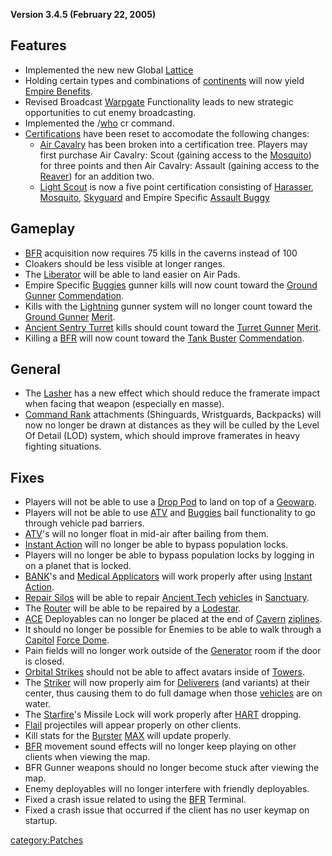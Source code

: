 **Version 3.4.5 (February 22, 2005)**

## Features

- Implemented the new new Global [Lattice](Lattice.md "wikilink")
- Holding certain types and combinations of
  [continents](continent.md "wikilink") will now yield [Empire
  Benefits](Empire_Benefits.md "wikilink").
- Revised Broadcast [Warpgate](Warpgate.md "wikilink") Functionality
  leads to new strategic opportunities to cut enemy broadcasting.
- Implemented the /[who](who.md "wikilink") cr command.
- [Certifications](Certification.md "wikilink") have been reset to
  accomodate the following changes:
  - [Air Cavalry](Air_Cavalry.md "wikilink") has been broken into a
    certification tree. Players may first purchase Air Cavalry:
    Scout (gaining access to the [Mosquito](Mosquito.md "wikilink"))
    for three points and then Air Cavalry: Assault (gaining access
    to the [Reaver](Reaver.md "wikilink")) for an addition two.
  - [Light Scout](Light_Scout.md "wikilink") is now a five point
    certification consisting of [Harasser](Harasser.md "wikilink"),
    [Mosquito](Mosquito.md "wikilink"), [Skyguard](Skyguard.md "wikilink")
    and Empire Specific [Assault
    Buggy](</Assault_Buggy_(Certification)> "wikilink")

## Gameplay

- [BFR](BFR.md "wikilink") acquisition now requires 75 kills in the
  caverns instead of 100
- Cloakers should be less visible at longer ranges.
- The [Liberator](Liberator.md "wikilink") will be able to land easier on
  Air Pads.
- Empire Specific [Buggies](</Assault_Buggy_(Certification)> "wikilink")
  gunner kills will now count toward the [Ground
  Gunner](Ground_Gunner.md "wikilink")
  [Commendation](Merit_Commendations.md "wikilink").
- Kills with the [Lightning](Lightning.md "wikilink") gunner system will
  no longer count toward the [Ground Gunner](Ground_Gunner.md "wikilink")
  [Merit](Merit_Commendation.md "wikilink").
- [Ancient Sentry Turret](Ancient_Sentry_Turret.md "wikilink") kills
  should count toward the [Turret Gunner](Turret_Gunner.md "wikilink")
  [Merit](Merit_Commendation.md "wikilink").
- Killing a [BFR](BFR.md "wikilink") will now count toward the [Tank
  Buster](Tank_Buster.md "wikilink")
  [Commendation](Merit_Commendation.md "wikilink").

## General

- The [Lasher](Lasher.md "wikilink") has a new effect which should reduce
  the framerate impact when facing that weapon (especially en masse).
- [Command Rank](Command_Rank.md "wikilink") attachments (Shinguards,
  Wristguards, Backpacks) will now no longer be drawn at distances as
  they will be culled by the Level Of Detail (LOD) system, which
  should improve framerates in heavy fighting situations.

## Fixes

- Players will not be able to use a [Drop Pod](Drop_Pod.md "wikilink") to
  land on top of a [Geowarp](Geowarp.md "wikilink").
- Players will not be able to use [ATV](ATV.md "wikilink") and
  [Buggies](</Assault_Buggy_(Certification)> "wikilink") bail
  functionality to go through vehicle pad barriers.
- [ATV](ATV.md "wikilink")'s will no longer float in mid-air after
  bailing from them.
- [Instant Action](Instant_Action.md "wikilink") will no longer be able
  to bypass population locks.
- Players will no longer be able to bypass population locks by logging
  in on a planet that is locked.
- [BANK](BANK.md "wikilink")'s and [Medical
  Applicators](Medical_Applicator.md "wikilink") will work properly after
  using [Instant Action](Instant_Action.md "wikilink").
- [Repair Silos](Repair_Silo.md "wikilink") will be able to repair
  [Ancient Tech](Ancient_Tech.md "wikilink")
  [vehicles](vehicle.md "wikilink") in [Sanctuary](Sanctuary.md "wikilink").
- The [Router](Router.md "wikilink") will be able to be repaired by a
  [Lodestar](Lodestar.md "wikilink").
- [ACE](ACE.md "wikilink") Deployables can no longer be placed at the end
  of [Cavern](Cavern.md "wikilink") [ziplines](zipline.md "wikilink").
- It should no longer be possible for Enemies to be able to walk
  through a [Capitol](Capitol.md "wikilink") [Force
  Dome](Force_Dome.md "wikilink").
- Pain fields will no longer work outside of the
  [Generator](Generator.md "wikilink") room if the door is closed.
- [Orbital Strikes](Orbital_Strike.md "wikilink") should not be able to
  affect avatars inside of [Towers](Tower.md "wikilink").
- The [Striker](Striker.md "wikilink") will now properly aim for
  [Deliverers](Deliverer.md "wikilink") (and variants) at their center,
  thus causing them to do full damage when those
  [vehicles](vehicle.md "wikilink") are on water.
- The [Starfire](Starfire.md "wikilink")'s Missile Lock will work
  properly after [HART](HART.md "wikilink") dropping.
- [Flail](Flail.md "wikilink") projectiles will appear properly on other
  clients.
- Kill stats for the [Burster](Burster.md "wikilink")
  [MAX](MAX.md "wikilink") will update properly.
- [BFR](BFR.md "wikilink") movement sound effects will no longer keep
  playing on other clients when viewing the map.
- BFR Gunner weapons should no longer become stuck after viewing the
  map.
- Enemy deployables will no longer interfere with friendly
  deployables.
- Fixed a crash issue related to using the [BFR](BFR.md "wikilink")
  Terminal.
- Fixed a crash issue that occurred if the client has no user keymap
  on startup.

[category:Patches](category:Patches.md "wikilink")
